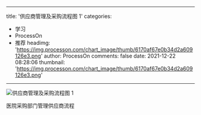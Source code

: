 
---
title: '供应商管理及采购流程图 1'
categories: 
 - 学习
 - ProcessOn
 - 推荐
headimg: 'https://img.processon.com/chart_image/thumb/6170af67e0b34d2a609126e3.png'
author: ProcessOn
comments: false
date: 2021-12-22 08:28:06
thumbnail: 'https://img.processon.com/chart_image/thumb/6170af67e0b34d2a609126e3.png'
---

<div>   
<img class="thumb" alt="供应商管理及采购流程图 1" src="https://img.processon.com/chart_image/thumb/6170af67e0b34d2a609126e3.png" referrerpolicy="no-referrer">
<p>医院采购部门管理供应商流程</p>  
</div>
            